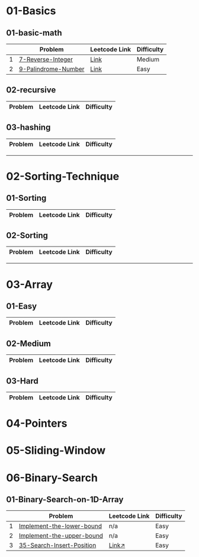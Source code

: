 # 01-Basics

## 01-basic-math

|     | Problem                                                                                                                                         | Leetcode Link                                                                       | Difficulty |
| --- | ----------------------------------------------------------------------------------------------------------------------------------------------- | ----------------------------------------------------------------------------------- | ---------- |
| 1   | [7-Reverse-Integer](https://github.com/VenkatRaman3103/Data-Structures-and-Algorithms/tree/main/01-Basics/01-Basics-Math/7-Reverse-Integer)     | [Link](https://leetcode.com/problems/reverse-integer/description/)                  | Medium     |
| 2   | [9-Palindrome-Number](https://github.com/VenkatRaman3103/Data-Structures-and-Algorithms/tree/main/01-Basics/01-Basics-Math/9-Palindrome-Number) | [Link](https://leetcode.com/problems/palindrome-number/description/) |Easy |

## 02-recursive

| Problem | Leetcode Link | Difficulty |
| ------- | ------------- | ---------- |

## 03-hashing

| Problem | Leetcode Link | Difficulty |
| ------- | ------------- | ---------- |

---

# 02-Sorting-Technique

## 01-Sorting

| Problem | Leetcode Link | Difficulty |
| ------- | ------------- | ---------- |

## 02-Sorting

| Problem | Leetcode Link | Difficulty |
| ------- | ------------- | ---------- |

---

# 03-Array

## 01-Easy

| Problem | Leetcode Link | Difficulty |
| ------- | ------------- | ---------- |

## 02-Medium

| Problem | Leetcode Link | Difficulty |
| ------- | ------------- | ---------- |

## 03-Hard

| Problem | Leetcode Link | Difficulty |
| ------- | ------------- | ---------- |

# 04-Pointers

# 05-Sliding-Window

# 06-Binary-Search

## 01-Binary-Search-on-1D-Array

|     | Problem                                                                                                                                                                          | Leetcode Link                                                              | Difficulty |
| --- | -------------------------------------------------------------------------------------------------------------------------------------------------------------------------------- | -------------------------------------------------------------------------- | ---------- |
| 1   | [Implement-the-lower-bound](https://github.com/VenkatRaman3103/Data-Structures-and-Algorithms/tree/main/06-Binary-Search/01-Binary-search-on-1D-Array/Implement-the-lower-bound) | n/a                                                                        | Easy       |
| 2   | [Implement-the-upper-bound](https://github.com/VenkatRaman3103/Data-Structures-and-Algorithms/tree/main/06-Binary-Search/01-Binary-search-on-1D-Array/Implement-the-upper-bound) | n/a                                                                        | Easy       |
| 3   | [35-Search-Insert-Position](https://github.com/VenkatRaman3103/Data-Structures-and-Algorithms/tree/main/06-Binary-Search/01-Binary-search-on-1D-Array/35-Search-Insert-Position) | [Link↗](https://leetcode.com/problems/search-insert-position/description/) | Easy       |
